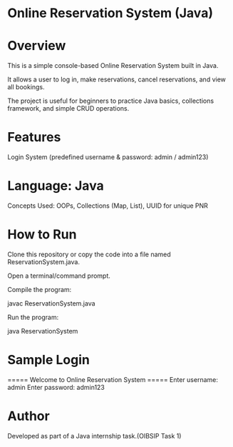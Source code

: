 # Online Reservation System (Java)

# Overview

This is a simple console-based Online Reservation System built in Java.

It allows a user to log in, make reservations, cancel reservations, and view all bookings.

The project is useful for beginners to practice Java basics, collections framework, and simple CRUD operations.

# Features

Login System (predefined username & password: admin / admin123)

# Language: Java

Concepts Used: OOPs, Collections (Map, List), UUID for unique PNR

# How to Run

Clone this repository or copy the code into a file named ReservationSystem.java.

Open a terminal/command prompt.

Compile the program:

javac ReservationSystem.java

Run the program:

java ReservationSystem

# Sample Login

===== Welcome to Online Reservation System =====
Enter username: admin
Enter password: admin123

# Author

Developed as part of a Java internship task.(OIBSIP Task 1)

